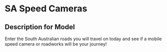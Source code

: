 # SA Speed Cameras

## Description for Model

Enter the South Australian roads you will travel on today and see if a mobile speed camera or roadworks will be your journey!

